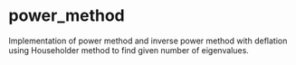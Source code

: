 # power_method
Implementation of power method and inverse power method with deflation using Householder method to find given number of eigenvalues. 
